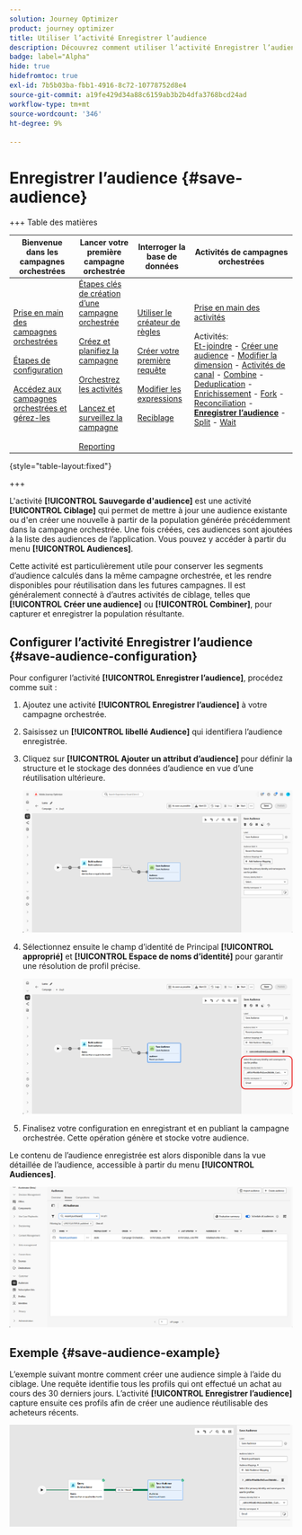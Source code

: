 ```yaml
---
solution: Journey Optimizer
product: journey optimizer
title: Utiliser l’activité Enregistrer l’audience
description: Découvrez comment utiliser l’activité Enregistrer l’audience dans une campagne orchestrée
badge: label="Alpha"
hide: true
hidefromtoc: true
exl-id: 7b5b03ba-fbb1-4916-8c72-10778752d8e4
source-git-commit: a19fe429d34a88c6159ab3b2b4dfa3768bcd24ad
workflow-type: tm+mt
source-wordcount: '346'
ht-degree: 9%

---
```


# Enregistrer l’audience {#save-audience}

+++ Table des matières

| Bienvenue dans les campagnes orchestrées | Lancer votre première campagne orchestrée | Interroger la base de données | Activités de campagnes orchestrées |
|---|---|---|---|
| [Prise en main des campagnes orchestrées](../gs-orchestrated-campaigns.md)<br/><br/>[Étapes de configuration](../configuration-steps.md)<br/><br/>[Accédez aux campagnes orchestrées et gérez-les](../access-manage-orchestrated-campaigns.md) | [Étapes clés de création d’une campagne orchestrée](../gs-campaign-creation.md)<br/><br/>[Créez et planifiez la campagne](../create-orchestrated-campaign.md)<br/><br/>[Orchestrez les activités](../orchestrate-activities.md)<br/><br/>[Lancez et surveillez la campagne](../start-monitor-campaigns.md)<br/><br/>[Reporting](../reporting-campaigns.md) | [Utiliser le créateur de règles](../orchestrated-rule-builder.md)<br/><br/>[Créer votre première requête](../build-query.md)<br/><br/>[Modifier les expressions](../edit-expressions.md)<br/><br/>[Reciblage](../retarget.md) | [Prise en main des activités](about-activities.md)<br/><br/>Activités:<br/>[Et-joindre](and-join.md) - [Créer une audience](build-audience.md) - [Modifier la dimension](change-dimension.md) - [Activités de canal](channels.md) - [Combine](combine.md) - [Deduplication](deduplication.md) - [Enrichissement](enrichment.md) - [Fork](fork.md) - [Reconciliation](reconciliation.md) - <b>[Enregistrer l’audience](save-audience.md)</b> - [Split](split.md) - [Wait](wait.md) |

{style="table-layout:fixed"}

+++


L&#39;activité **[!UICONTROL Sauvegarde d&#39;audience]** est une activité **[!UICONTROL Ciblage]** qui permet de mettre à jour une audience existante ou d&#39;en créer une nouvelle à partir de la population générée précédemment dans la campagne orchestrée. Une fois créées, ces audiences sont ajoutées à la liste des audiences de l’application. Vous pouvez y accéder à partir du menu **[!UICONTROL Audiences]**.

Cette activité est particulièrement utile pour conserver les segments d’audience calculés dans la même campagne orchestrée, et les rendre disponibles pour réutilisation dans les futures campagnes. Il est généralement connecté à d’autres activités de ciblage, telles que **[!UICONTROL Créer une audience]** ou **[!UICONTROL Combiner]**, pour capturer et enregistrer la population résultante.

## Configurer l’activité Enregistrer l’audience {#save-audience-configuration}

Pour configurer l’activité **[!UICONTROL Enregistrer l’audience]**, procédez comme suit :

1. Ajoutez une activité **[!UICONTROL Enregistrer l’audience]** à votre campagne orchestrée.

1. Saisissez un **[!UICONTROL libellé Audience]** qui identifiera l’audience enregistrée.

1. Cliquez sur **[!UICONTROL Ajouter un attribut d’audience]** pour définir la structure et le stockage des données d’audience en vue d’une réutilisation ultérieure.

   ![](../assets/save-audience-1.png)

1. Sélectionnez ensuite le champ d’identité de Principal **[!UICONTROL approprié]** &#x200B;et **[!UICONTROL Espace de noms d’identité]** pour garantir une résolution de profil précise.

   ![](../assets/save-audience-2.png)

1. Finalisez votre configuration en enregistrant et en publiant la campagne orchestrée. Cette opération génère et stocke votre audience.

Le contenu de l’audience enregistrée est alors disponible dans la vue détaillée de l’audience, accessible à partir du menu **[!UICONTROL Audiences]**.

![](../assets/save-audience-3.png)

## Exemple {#save-audience-example}

L’exemple suivant montre comment créer une audience simple à l’aide du ciblage. Une requête identifie tous les profils qui ont effectué un achat au cours des 30 derniers jours. L’activité **[!UICONTROL Enregistrer l’audience]** capture ensuite ces profils afin de créer une audience réutilisable des acheteurs récents.

![](../assets/save-audience-4.png)
